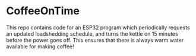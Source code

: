 # CoffeeOnTime
This repo contains code for an ESP32 program which periodically requests an updated loadshedding schedule, and turns the kettle on 15 minutes before the power goes off. This ensures that there is always warm water available for making coffee!

